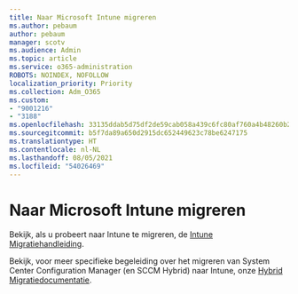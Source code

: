 ```yaml
---
title: Naar Microsoft Intune migreren
ms.author: pebaum
author: pebaum
manager: scotv
ms.audience: Admin
ms.topic: article
ms.service: o365-administration
ROBOTS: NOINDEX, NOFOLLOW
localization_priority: Priority
ms.collection: Adm_O365
ms.custom:
- "9001216"
- "3188"
ms.openlocfilehash: 33135ddab5d75df2de59cab058a439c6fc80af760a4b48260b2c67cda8c1af99
ms.sourcegitcommit: b5f7da89a650d2915dc652449623c78be6247175
ms.translationtype: HT
ms.contentlocale: nl-NL
ms.lasthandoff: 08/05/2021
ms.locfileid: "54026469"
---
```

# <a name="migrating-to-microsoft-intune"></a>Naar Microsoft Intune migreren

Bekijk, als u probeert naar Intune te migreren, de [Intune Migratiehandleiding](https://docs.microsoft.com/intune/fundamentals/migration-guide).

Bekijk, voor meer specifieke begeleiding over het migreren van System Center Configuration Manager (en SCCM Hybrid) naar Intune, onze [Hybrid Migratiedocumentatie](https://docs.microsoft.com/sccm/mdm/deploy-use/migrate-hybridmdm-to-intunesa). 